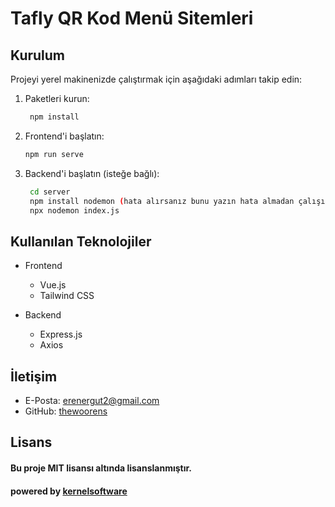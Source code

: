 # Tafly QR Kod Menü Sitemleri
## Kurulum

Projeyi yerel makinenizde çalıştırmak için aşağıdaki adımları takip edin:

1. Paketleri kurun:
   ```bash
    npm install
    ```
2. Frontend'i başlatın:
   ```bash
   npm run serve
   ```
3. Backend'i başlatın (isteğe bağlı):
   ```bash
    cd server
    npm install nodemon (hata alırsanız bunu yazın hata almadan çalışırsa bu adımı atlayın) 
    npx nodemon index.js
   ```
   
## Kullanılan Teknolojiler
- Frontend
  - Vue.js
  - Tailwind CSS
  

- Backend
  - Express.js
  - Axios

## İletişim
- E-Posta: [erenergut2@gmail.com](mailto:erenergut2@gmail.com)
- GitHub: [thewoorens](https://github.com/thewoorens)

## Lisans
#### Bu proje MIT lisansı altında lisanslanmıştır.
#### powered by [kernelsoftware](https://kernelsoftware.com.tr) 
